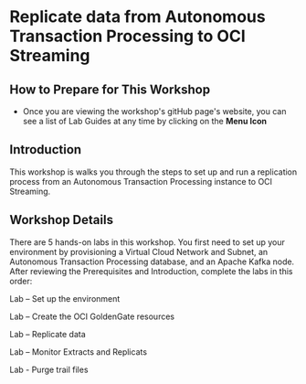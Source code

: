 # Replicate data from Autonomous Transaction Processing to OCI Streaming


## How to Prepare for This Workshop

- Once you are viewing the workshop's gitHub page's website, you can see a list of Lab Guides at any time by clicking on the **Menu Icon**

## Introduction

This workshop is walks you through the steps to set up and run a replication process from an Autonomous Transaction Processing instance to OCI Streaming.

## Workshop Details

There are 5 hands-on labs in this workshop. You first need to set up your environment by provisioning a Virtual Cloud Network and Subnet, an Autonomous Transaction Processing database, and an Apache Kafka node. After reviewing the Prerequisites and Introduction, complete the labs in this order:

Lab  –   Set up the environment

Lab   –  Create the OCI GoldenGate resources

Lab   –  Replicate data

Lab   –  Monitor Extracts and Replicats

Lab   -  Purge trail files
